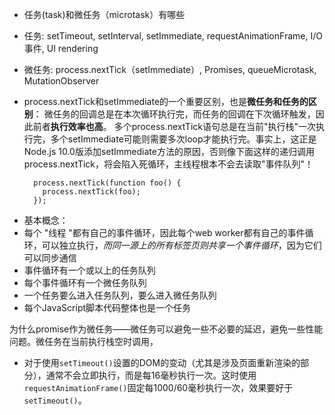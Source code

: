* 任务(task)和微任务（microtask）有哪些
 * 任务: setTimeout, setInterval, setImmediate, requestAnimationFrame, I/O事件, UI rendering
 * 微任务: process.nextTick（setImmediate）, Promises, queueMicrotask, MutationObserver 
 
* process.nextTick和setImmediate的一个重要区别，也是**微任务和任务的区别**：
  微任务的回调总是在本次循环执行完，而任务的回调在下次循环触发，因此前者**执行效率也高**。
  多个process.nextTick语句总是在当前"执行栈"一次执行完，多个setImmediate可能则需要多次loop才能执行完。事实上，这正是Node.js 10.0版添加setImmediate方法的原因，否则像下面这样的递归调用process.nextTick，将会陷入死循环，主线程根本不会去读取"事件队列"！
  ```
    process.nextTick(function foo() {
      process.nextTick(foo);
    });
  ```

- 基本概念：
 - 每个 "线程 "都有自己的事件循环，因此每个web worker都有自己的事件循环，可以独立执行，*而同一源上的所有标签页则共享一个事件循环*，因为它们可以同步通信
 - 事件循环有一个或以上的任务队列
 - 每个事件循环有一个微任务队列
 - 一个任务要么进入任务队列，要么进入微任务队列
 - 每个JavaScript脚本代码整体也是一个任务

为什么promise作为微任务——微任务可以避免一些不必要的延迟，避免一些性能问题。微任务在当前执行栈空时调用，

 * 对于使用`setTimeout()`设置的DOM的变动（尤其是涉及页面重新渲染的部分），通常不会立即执行，而是每16毫秒执行一次。这时使用`requestAnimationFrame()`固定每1000/60毫秒执行一次，效果要好于`setTimeout()`。
